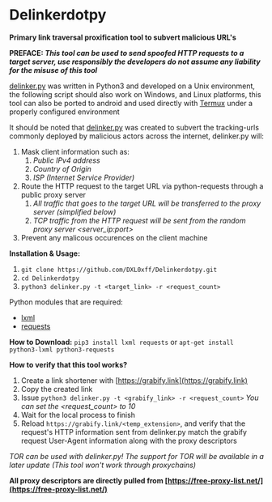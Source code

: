 # Delinkerdotpy
**Primary link traversal proxification tool to subvert malicious URL's**

**PREFACE: _This tool can be used to send spoofed HTTP requests to a target server, use responsibly the developers do not assume any liability for the misuse of this tool_**

[delinker.py](https://github.com/DXL0xff/Delinkerdotpy/blob/master/delinker.py) was written in Python3 and developed on a Unix environment, the following script should also work on Windows, and Linux platforms, this tool can also be ported to android and used directly with [Termux](https://termux.com/) under a properly configured environment

It should be noted that [delinker.py](https://github.com/DXL0xff/Delinkerdotpy/blob/master/delinker.py) was created to subvert the tracking-urls commonly deployed by malicious actors across the internet, delinker.py will:

1. Mask client information such as:
   1. _Public IPv4 address_
   1. _Country of Origin_
   1. _ISP (Internet Service Provider)_
1. Route the HTTP request to the target URL via python-requests through a public proxy server
   1. _All traffic that goes to the target URL will be transferred to the proxy server (simplified below)_
   1. _TCP traffic from the HTTP request will be sent from the random proxy server <server_ip:port>_
1. Prevent any malicous occurences on the client machine

**Installation & Usage:**
1. `git clone https://github.com/DXL0xff/Delinkerdotpy.git`
1. `cd Delinkerdotpy`
1. `python3 delinker.py -t <target_link> -r <request_count>`

Python modules that are required:

* [lxml](https://lxml.de/)
* [requests](https://packages.debian.org/search?keywords=python3-requests)

**How to Download:**
`pip3 install lxml requests`
or
`apt-get install python3-lxml python3-requests`

**How to verify that this tool works?**
1. Create a link shortener with [https://grabify.link](https://grabify.link)
1. Copy the created link
1. Issue `python3 delinker.py -t <grabify_link> -r <request_count>` _You can set the <request_count> to 10_
1. Wait for the local process to finish
1. Reload `https://grabify.link/<temp_extension>`, and verify that the request's HTTP information sent from delinker.py match the grabify request User-Agent information along with the proxy descriptors

*TOR can be used with delinker.py! The support for TOR will be available in a later update (This tool won't work through proxychains)*

**All proxy descriptors are directly pulled from [https://free-proxy-list.net/](https://free-proxy-list.net/)**
